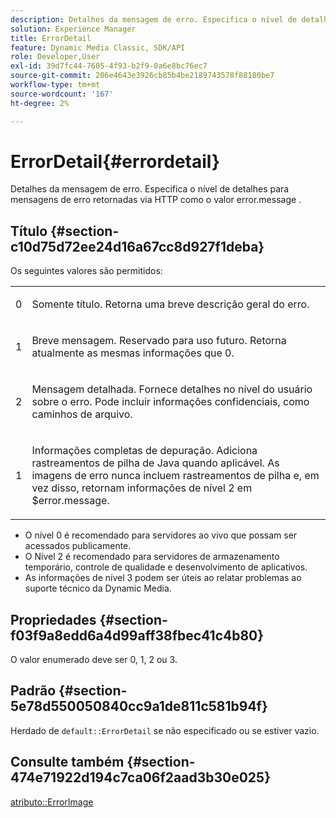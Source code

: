 ```yaml
---
description: Detalhes da mensagem de erro. Especifica o nível de detalhes para mensagens de erro retornadas via HTTP como o valor error.message .
solution: Experience Manager
title: ErrorDetail
feature: Dynamic Media Classic, SDK/API
role: Developer,User
exl-id: 39d7fc44-7605-4f93-b2f9-0a6e8bc76ec7
source-git-commit: 206e4643e3926cb85b4be2189743578f88180be7
workflow-type: tm+mt
source-wordcount: '167'
ht-degree: 2%

---
```


# ErrorDetail{#errordetail}

Detalhes da mensagem de erro. Especifica o nível de detalhes para mensagens de erro retornadas via HTTP como o valor error.message .

## Título {#section-c10d75d72ee24d16a67cc8d927f1deba}

Os seguintes valores são permitidos:

<table id="simpletable_7904444FF9F14D678F05094CA9E45664"> 
 <tr class="strow"> 
  <td class="stentry"> <p>0 </p></td> 
  <td class="stentry"> <p>Somente título. Retorna uma breve descrição geral do erro. </p></td> 
 </tr> 
 <tr class="strow"> 
  <td class="stentry"> <p>1 </p></td> 
  <td class="stentry"> <p>Breve mensagem. Reservado para uso futuro. Retorna atualmente as mesmas informações que 0. </p></td> 
 </tr> 
 <tr class="strow"> 
  <td class="stentry"> <p>2 </p></td> 
  <td class="stentry"> <p>Mensagem detalhada. Fornece detalhes no nível do usuário sobre o erro. Pode incluir informações confidenciais, como caminhos de arquivo. </p></td> 
 </tr> 
 <tr class="strow"> 
  <td class="stentry"> <p>1 </p></td> 
  <td class="stentry"> <p>Informações completas de depuração. Adiciona rastreamentos de pilha de Java quando aplicável. As imagens de erro nunca incluem rastreamentos de pilha e, em vez disso, retornam informações de nível 2 em <span class="codeph"> $error.message</span>. </p></td> 
 </tr> 
</table>

* O nível 0 é recomendado para servidores ao vivo que possam ser acessados publicamente.
* O Nível 2 é recomendado para servidores de armazenamento temporário, controle de qualidade e desenvolvimento de aplicativos.
* As informações de nível 3 podem ser úteis ao relatar problemas ao suporte técnico da Dynamic Media.

## Propriedades {#section-f03f9a8edd6a4d99aff38fbec41c4b80}

O valor enumerado deve ser 0, 1, 2 ou 3.

## Padrão {#section-5e78d550050840cc9a1de811c581b94f}

Herdado de `default::ErrorDetail` se não especificado ou se estiver vazio.

## Consulte também {#section-474e71922d194c7ca06f2aad3b30e025}

[atributo::ErrorImage](../../../../../ir-api/material-cat/image-rendering-api-ref/c-ir-material-catalog/c-ir-attributes-reference/r-ir-errorimage.md#reference-b58bdaba96074c52802ca8dc54bfe2f0)
